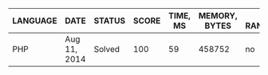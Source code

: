 
| LANGUAGE | DATE | STATUS | SCORE | TIME, MS | MEMORY, BYTES | IN RANKING | UNIQUE | RANKING POINTS |
|----------|------|--------|-------|----------|---------------|------------|--------|----------------|
| PHP | Aug 11, 2014 | Solved | 100 | 59 | 458752 | no | yes | 34.513 |
